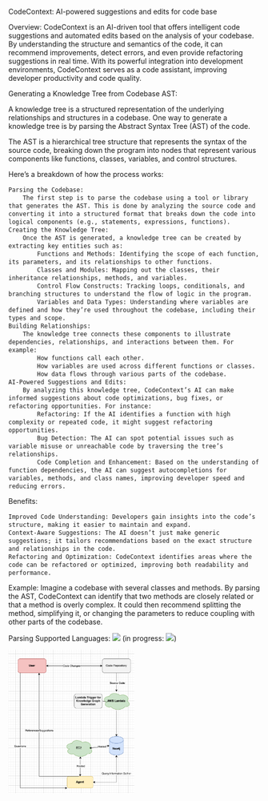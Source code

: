 CodeContext: AI-powered suggestions and edits for code base

Overview: CodeContext is an AI-driven tool that offers intelligent code suggestions and automated edits based on the analysis of your codebase. By understanding the structure and semantics of the code, it can recommend improvements, detect errors, and even provide refactoring suggestions in real time. With its powerful integration into development environments, CodeContext serves as a code assistant, improving developer productivity and code quality.

Generating a Knowledge Tree from Codebase AST:

A knowledge tree is a structured representation of the underlying relationships and structures in a codebase. One way to generate a knowledge tree is by parsing the Abstract Syntax Tree (AST) of the code.

The AST is a hierarchical tree structure that represents the syntax of the source code, breaking down the program into nodes that represent various components like functions, classes, variables, and control structures.

Here’s a breakdown of how the process works:

    Parsing the Codebase:
        The first step is to parse the codebase using a tool or library that generates the AST. This is done by analyzing the source code and converting it into a structured format that breaks down the code into logical components (e.g., statements, expressions, functions).
    Creating the Knowledge Tree:
        Once the AST is generated, a knowledge tree can be created by extracting key entities such as:
            Functions and Methods: Identifying the scope of each function, its parameters, and its relationships to other functions.
            Classes and Modules: Mapping out the classes, their inheritance relationships, methods, and variables.
            Control Flow Constructs: Tracking loops, conditionals, and branching structures to understand the flow of logic in the program.
            Variables and Data Types: Understanding where variables are defined and how they’re used throughout the codebase, including their types and scope.
    Building Relationships:
        The knowledge tree connects these components to illustrate dependencies, relationships, and interactions between them. For example:
            How functions call each other.
            How variables are used across different functions or classes.
            How data flows through various parts of the codebase.
    AI-Powered Suggestions and Edits:
        By analyzing this knowledge tree, CodeContext’s AI can make informed suggestions about code optimizations, bug fixes, or refactoring opportunities. For instance:
            Refactoring: If the AI identifies a function with high complexity or repeated code, it might suggest refactoring opportunities.
            Bug Detection: The AI can spot potential issues such as variable misuse or unreachable code by traversing the tree’s relationships.
            Code Completion and Enhancement: Based on the understanding of function dependencies, the AI can suggest autocompletions for variables, methods, and class names, improving developer speed and reducing errors.

Benefits:

    Improved Code Understanding: Developers gain insights into the code’s structure, making it easier to maintain and expand.
    Context-Aware Suggestions: The AI doesn’t just make generic suggestions; it tailors recommendations based on the exact structure and relationships in the code.
    Refactoring and Optimization: CodeContext identifies areas where the code can be refactored or optimized, improving both readability and performance.

Example: Imagine a codebase with several classes and methods. By parsing the AST, CodeContext can identify that two methods are closely related or that a method is overly complex. It could then recommend splitting the method, simplifying it, or changing the parameters to reduce coupling with other parts of the codebase.

Parsing Supported Languages: <img src="https://upload.wikimedia.org/wikipedia/commons/c/c3/Python-logo-notext.svg" width="25" /> (in progress: <img src="https://upload.wikimedia.org/wikipedia/commons/1/18/ISO_C%2B%2B_Logo.svg" width="25" />)

<img src="DesignDiagram.png" width="50%" />

